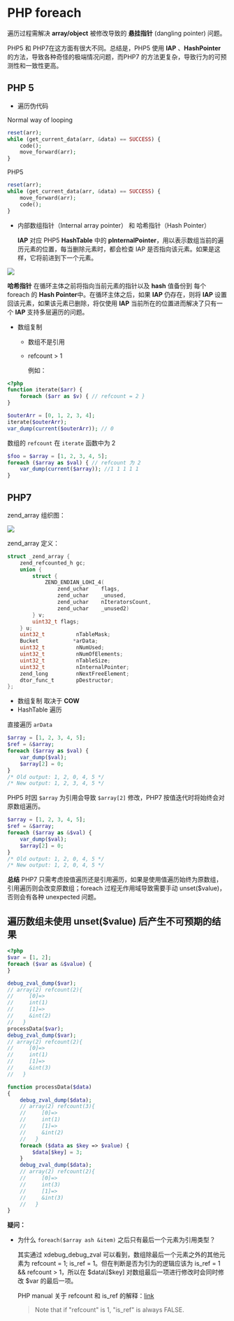 # PHP foreach

遍历过程需解决 **array/object** 被修改导致的 **悬挂指针** \(dangling pointer\) 问题。

PHP5 和 PHP7在这方面有很大不同。总结是，PHP5 使用 **IAP** 、**HashPointer** 的方法，导致各种奇怪的极端情况问题，而PHP7 的方法更复杂，导致行为的可预测性和一致性更高。

## PHP 5

* 遍历伪代码

Normal way of looping

```php
reset(arr);
while (get_current_data(arr, &data) == SUCCESS) {
    code();
    move_forward(arr);
}
```

PHP5

```php
reset(arr);
while (get_current_data(arr, &data) == SUCCESS) {
    move_forward(arr);
    code();
}
```

* 内部数组指针（Internal array pointer） 和 哈希指针（Hash Pointer）

  **IAP** 对应 PHP5 **HashTable** 中的 **pInternalPointer**，用以表示数组当前的遍历元素的位置，每当删除元素时，都会检查 IAP 是否指向该元素。如果是这样，它将前进到下一个元素。

![](../../../.gitbook/assets/screen-shot-2018-04-09-at-10.58.241.png)

**哈希指针** 在循环主体之前将指向当前元素的指针以及 **hash** 值备份到 每个 foreach 的 **Hash Pointer**中。在循环主体之后，如果 **IAP** 仍存在，则将 **IAP** 设置回该元素，如果该元素已删除，将仅使用 **IAP** 当前所在的位置进而解决了只有一个 **IAP** 支持多层遍历的问题。

* 数组复制
  * 数组不是引用
  * refcount &gt; 1

    例如：

```php
<?php
function iterate($arr) {
    foreach ($arr as $v) { // refcount = 2 }
}

$outerArr = [0, 1, 2, 3, 4];
iterate($outerArr);
var_dump(current($outerArr)); // 0
```

数组的 `refcount` 在 `iterate` 函数中为 2

```php
$foo = $array = [1, 2, 3, 4, 5];
foreach ($array as $val) { // refcount 为 2
    var_dump(current($array)); //1 1 1 1 1
}
```

## PHP7

zend\_array 组织图：

![](../../../.gitbook/assets/2bc2574f-b586-4060-be10-bffa6e1f65ff.jpg)

zend\_array 定义：

```c
struct _zend_array {
    zend_refcounted_h gc;
    union {
        struct {
            ZEND_ENDIAN_LOHI_4(
                zend_uchar    flags,
                zend_uchar    _unused,
                zend_uchar    nIteratorsCount,
                zend_uchar    _unused2)
        } v;
        uint32_t flags;
    } u;
    uint32_t          nTableMask;
    Bucket           *arData;
    uint32_t          nNumUsed;
    uint32_t          nNumOfElements;
    uint32_t          nTableSize;
    uint32_t          nInternalPointer;
    zend_long         nNextFreeElement;
    dtor_func_t       pDestructor;
};
```

* 数组复制 取决于 **COW**
* HashTable 遍历

直接遍历 `arData`

```php
$array = [1, 2, 3, 4, 5];
$ref = &$array;
foreach ($array as $val) {
    var_dump($val);
    $array[2] = 0;
}
/* Old output: 1, 2, 0, 4, 5 */
/* New output: 1, 2, 3, 4, 5 */
```

PHP5 时因 `$array` 为引用会导致 `$array[2]` 修改，PHP7 按值迭代时将始终会对原数组遍历。

```php
$array = [1, 2, 3, 4, 5];
$ref = &$array;
foreach ($array as &$val) {
    var_dump($val);
    $array[2] = 0;
}
/* Old output: 1, 2, 0, 4, 5 */
/* New output: 1, 2, 0, 4, 5 */
```

**总结** PHP7 只需考虑按值遍历还是引用遍历，如果是使用值遍历始终为原数组，引用遍历则会改变原数组；foreach 过程无作用域导致需要手动 unset\($value\)，否则会有各种 unexpected 问题。

## 遍历数组未使用 unset\($value\) 后产生不可预期的结果

```php
<?php
$var = [1, 2];
foreach ($var as &$value) {
}

debug_zval_dump($var);
// array(2) refcount(2){
//     [0]=>
//     int(1)
//     [1]=>
//     &int(2)
//   }
processData($var);
debug_zval_dump($var);
// array(2) refcount(2){
//     [0]=>
//     int(1)
//     [1]=>
//     &int(3)
//   }

function processData($data)
{
    debug_zval_dump($data);
    // array(2) refcount(3){
    //     [0]=>
    //     int(1)
    //     [1]=>
    //     &int(2)
    //   }
    foreach ($data as $key => $value) {
        $data[$key] = 3;
    }
    debug_zval_dump($data);
    // array(2) refcount(2){
    //     [0]=>
    //     int(3)
    //     [1]=>
    //     &int(3)
    //   }
}
```

**疑问：**

* 为什么  `foreach($array ash &item)` 之后只有最后一个元素为引用类型？

  其实通过 xdebug\_debug\_zval 可以看到，数组除最后一个元素之外的其他元素为 refcount = 1; is\_ref = 1。但在判断是否为引为的逻辑应该为 is\_ref = 1 && refcount &gt; 1，所以在 $data\[$key\] 对数组最后一项进行修改时会同时修改 $var 的最后一项。

  PHP manual 关于 refcount 和 is\_ref 的解释：[link](https://www.php.net/manual/en/features.gc.refcounting-basics.php)

  > Note that if "refcount" is 1, "is\_ref" is always FALSE.

